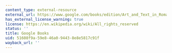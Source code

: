 ```yaml
---
content_type: external-resource
external_url: https://www.google.com/books/edition/Art_and_Text_in_Roman_Culture/Y6BOAAAAIAAJ?hl=en&gbpv=1
has_external_license_warning: true
license: https://en.wikipedia.org/wiki/All_rights_reserved
status: ''
title: Google Books
uid: 51608f9a-59e8-46a0-9443-8e8e5817c91f
wayback_url: ''
---
```

